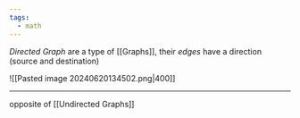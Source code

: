 ```yaml
---
tags:
  - math
---
```

*Directed Graph* are a type of [[Graphs]], their *edges* have a direction (source and destination)

![[Pasted image 20240620134502.png|400]]

---
opposite of [[Undirected Graphs]]